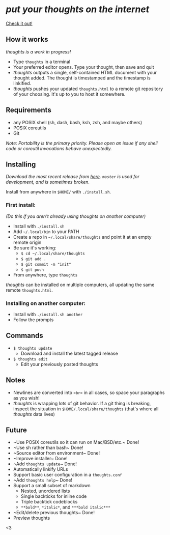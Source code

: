 # *put your thoughts on the internet* 
[Check it out!](https://thoughts.maren.hup.is)

## How it works
*thoughts is a work in progress!*

* Type `thoughts` in a terminal
* Your preferred editor opens. Type your thought, then save and quit
* *thoughts* outputs a single, self-contained HTML document with your thought added. The thought is timestamped and the timestamp is linkified.
* *thoughts* pushes your updated `thoughts.html` to a remote git repository of your choosing. It's up to you to host it somewhere.

## Requirements
* any POSIX shell (sh, dash, bash, ksh, zsh, and maybe others)
* POSIX coreutils
* Git

*Note: Portability is the primary priority. Please open an issue if any shell code or coreutil invocations behave unexpectedly.*

## Installing
*Download the most recent release from [here](https://github.com/marenbeam/thoughts/releases). `master` is used for development, and is sometimes broken.*

Install from anywhere in `$HOME/` with `./install.sh`.

### First install:
*(Do this if you aren't already using thoughts on another computer)*
* Install with `./install.sh`
* Add `~/.local/bin` to your PATH
* Create a repo in `~/.local/share/thoughts` and point it at an empty remote origin
* Be sure it's working:
  * `$ cd ~/.local/share/thoughts`
  * `$ git add .`
  * `$ git commit -m "init"`
  * `$ git push`
* From anywhere, type `thoughts`

*thoughts* can be installed on multiple computers, all updating the same remote `thoughts.html`.

### Installing on another computer:
* Install with `./install.sh another`
* Follow the prompts

## Commands
* `$ thoughts update`
  * Download and install the latest tagged release
* `$ thoughts edit`
  * Edit your previously posted thoughts

## Notes
* Newlines are converted into `<br>` in all cases, so space your paragraphs as you wish!
* *thoughts* is wrapping lots of git behavior. If a git thing is breaking, inspect the situation in `$HOME/.local/share/thoughts` (that's where all *thoughts* data lives)

## Future
* ~Use POSIX coreutils so it can run on Mac/BSD/etc.~ Done!
* ~Use sh rather than bash~ Done!
* ~Source editor from environment~ Done!
* ~Improve installer~ Done!
* ~Add `thoughts update`~ Done!
* Automatically linkify URLs
* Support basic user configuration in a `thoughts.conf`
* ~Add `thoughts help`~ Done!
* Support a small subset of markdown
  * Nested, unordered lists
  * Single backticks for inline code
  * Triple backtick codeblocks
  * `**bold**`, `*italic*`, and `***bold italic***`
* ~Edit/delete previous thoughts~ Done!
* Preview thoughts

<3

